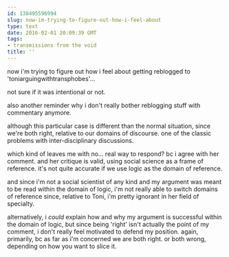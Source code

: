 ```yaml
---
id: 138495596994
slug: now-im-trying-to-figure-out-how-i-feel-about
type: text
date: 2016-02-01 20:09:39 GMT
tags:
- transmissions from the void
title: ''
---
```


now i'm trying to figure out how i feel about getting reblogged to 'toniarguingwithtransphobes'... 


not sure if it was intentional or not.

also another reminder why i don't really bother reblogging stuff with commentary anymore.

although this particular case is different than the normal situation, since we're both right, relative to our domains of discourse. one of the classic problems with inter-disciplinary discussions.

which kind of leaves me with no... real way to respond? bc i agree with her comment. and her critique is valid, using social science as a frame of reference. it's not quite accurate if we use logic as the domain of reference. 

and since i'm not a social scientist of any kind and my argument was meant to be read within the domain of logic, i'm not really able to switch domains of reference since, relative to Toni, i'm pretty ignorant in her field of specialty.

alternatively, i *could* explain how and why my argument is successful within the domain of logic, but since being 'right' isn't actually the point of my comment, i don't really feel motivated to defend my position. again, primarily, bc as far as i'm concerned we are both right. or both wrong, depending on how you want to slice it.